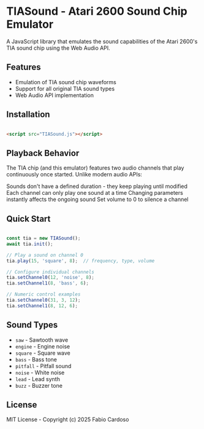 # TIASound - Atari 2600 Sound Chip Emulator

A JavaScript library that emulates the sound capabilities of the Atari 2600's TIA sound chip using the Web Audio API.

## Features

- Emulation of TIA sound chip waveforms
- Support for all original TIA sound types
- Web Audio API implementation

## Installation

```html

<script src="TIASound.js"></script>

```

## Playback Behavior

The TIA chip (and this emulator) features two audio channels that play continuously once started. Unlike modern audio APIs:

Sounds don't have a defined duration - they keep playing until modified
Each channel can only play one sound at a time
Changing parameters instantly affects the ongoing sound
Set volume to 0 to silence a channel

## Quick Start

```javascript

const tia = new TIASound();
await tia.init();

// Play a sound on channel 0
tia.play(15, 'square', 8);  // frequency, type, volume

// Configure individual channels
tia.setChannel0(12, 'noise', 8);
tia.setChannel1(8, 'bass', 6);

// Numeric control examples
tia.setChannel0(31, 3, 12);
tia.setChannel1(8, 12, 6); 

```

## Sound Types

- `saw` - Sawtooth wave
- `engine` - Engine noise
- `square` - Square wave
- `bass` - Bass tone
- `pitfall` - Pitfall sound
- `noise` - White noise
- `lead` - Lead synth
- `buzz` - Buzzer tone


## License

MIT License - Copyright (c) 2025 Fabio Cardoso